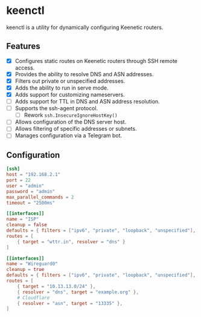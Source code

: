 # keenctl

keenctl is a utility for dynamically configuring Keenetic routers.

## Features

* [x] Configures static routes on Keenetic routers through SSH remote access.
* [x] Provides the ability to resolve DNS and ASN addresses.
* [x] Filters out private or unspecified addresses.
* [x] Adds the ability to run in serve mode.
* [x] Adds support for customizing nameservers.
* [ ] Adds support for TTL in DNS and ASN address resolution.
* [ ] Supports the ssh-agent protocol.
  * [ ] Rework `ssh.InsecureIgnoreHostKey()`
* [ ] Allows configuration of the DNS server host.
* [ ] Allows filtering of specific addresses or subnets.
* [ ] Manages configuration via a Telegram bot.

## Configuration

```toml
[ssh]
host = "192.168.2.1"
port = 22
user = "admin"
password = "admin"
max_parallel_commands = 2
timeout = "2500ms"

[[interfaces]]
name = "ISP"
cleanup = false
defaults = { filters = ["ipv6", "private", "loopback", "unspecified"], auto = true }
routes = [
    { target = "wttr.in", resolver = "dns" }
]

[[interfaces]]
name = "Wireguard0"
cleanup = true
defaults = { filters = ["ipv6", "private", "loopback", "unspecified"], auto = true }
routes = [
    { target = "10.13.13.0/24" },
    { resolver = "dns", target = "example.org" },
    # Cloudflare
    { resolver = "asn", target = "13335" },
]

```
